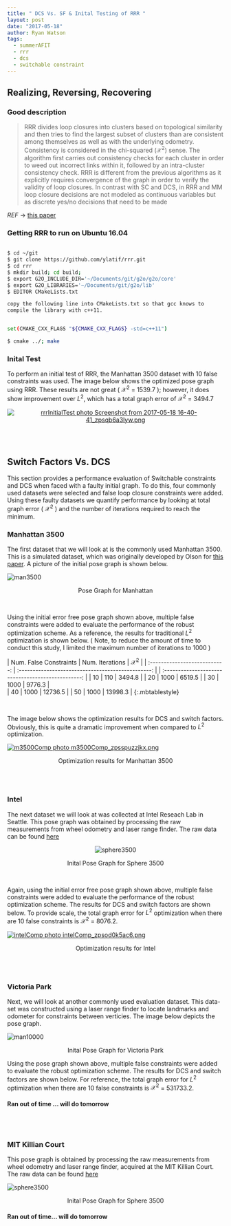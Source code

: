 ```yaml
---
title: " DCS Vs. SF & Inital Testing of RRR "
layout: post
date: "2017-05-18"
author: Ryan Watson 
tags:
  - summerAFIT
  - rrr 
  - dcs 
  - switchable constraint
---
```


## Realizing, Reversing, Recovering 

### Good description 

> RRR divides
loop closures into clusters based on topological similarity and then tries to find the largest subset of clusters than are consistent among themselves as well as with the underlying odometry. Consistency is considered in the chi-squared ($\mathcal{X}^2)$ sense. The algorithm first carries out consistency checks for each cluster in order to weed out incorrect links within it, followed by an intra-cluster consistency check. RRR is different from the previous algorithms as it explicitly requires convergence of the graph in order to verify the validity of loop closures. In contrast with SC and DCS, in RRR and MM loop closure decisions are not modeled as continuous variables but as discrete yes/no decisions that need to be made

*REF* $\rightarrow$ [this paper](http://n.ethz.ch/~cesarc/files/IROS2014_latif.pdf) 

### Getting RRR to run on Ubuntu 16.04

```bash

$ cd ~/git
$ git clone https://github.com/ylatif/rrr.git
$ cd rrr
$ mkdir build; cd build;
$ export G2O_INCLUDE_DIR='~/Documents/git/g2o/g2o/core'
$ export G2O_LIBRARIES='~/Documents/git/g2o/lib'
$ EDITOR CMakeLists.txt

copy the following line into CMakeLists.txt so that gcc knows to 
compile the library with c++11. 


set(CMAKE_CXX_FLAGS "${CMAKE_CXX_FLAGS} -std=c++11")

$ cmake ../; make

```


### Inital Test 

To perform an initial test of RRR, the Manhattan 3500 dataset with 10 false constraints was used. The image below shows the optimized pose graph using RRR. These results are not great ( $\mathcal{X}^2$ = 1539.7 ); however, it does show improvement over $L^2$, which has a total graph error of $\mathcal{X}^2$ = 3494.7 

<p align='center'>
<a href="http://s1347.photobucket.com/user/rwatso12/media/Screenshot%20from%202017-05-18%2016-40-41_zpsqb6a3lyw.png.html" target="_blank"><img src="http://i1347.photobucket.com/albums/p701/rwatso12/Screenshot%20from%202017-05-18%2016-40-41_zpsqb6a3lyw.png" border="0" alt="rrrInitialTest photo Screenshot from 2017-05-18 16-40-41_zpsqb6a3lyw.png"/></a>
</p>

<br><br>


## Switch Factors Vs. DCS 

This section provides a performance evaluation of Switchable constraints and DCS when faced with a faulty initial graph. To do this, four commonly used datasets were selected and false loop closure constraints were added. Using these faulty datasets we quantify performance by looking at total graph error ( $\mathcal{X}^2$ ) and the number of iterations required to reach the minimum.  

### Manhattan 3500 

The first dataset that we will look at is the commonly used Manhattan 3500. This is a simulated dataset, which was originally developed by Olson for [this paper](http://rvsn.csail.mit.edu/graphoptim/eolson-graphoptim2006.pdf). A picture of the initial pose graph is shown below.

<img src="http://www.lucacarlone.com/images/M3500_eg2o.jpg" alt="man3500" align="middle" >
<p align="center">
Pose Graph for Manhattan
</p>

<br>

Using the initial error free pose graph shown above, multiple false constraints were added to evaluate the performance of the robust optimization scheme. As a reference, the results for traditional $L^2$ optimization is shown below. ( Note, to reduce the amount of time to conduct this study, I limited the maximum number of iterations to 1000 )
<br>

| Num. False Constraints        |     Num. Iterations                      |       $\mathcal{X}^2$       |
| :---------------------------: | :------------------------------------------------: | | :------------------------------------------------: |
|    10      |   110  |  3494.8 |
|    20      |   1000 |  6519.5 | 
|    30      |   1000 |  9776.3 |                        
|    40      |   1000 | 12736.5 |
|    50      |   1000 | 13998.3 | 
{:.mbtablestyle}

<br>

The image below shows the optimization results for DCS and switch factors. Obviously, this is quite a dramatic improvement when compared to $L^2$ optimization. 

<a href="http://s1347.photobucket.com/user/rwatso12/media/m3500Comp_zpsspuzzjkx.png.html" target="_blank"><img src="http://i1347.photobucket.com/albums/p701/rwatso12/m3500Comp_zpsspuzzjkx.png" border="0" alt="m3500Comp photo m3500Comp_zpsspuzzjkx.png"/></a>
<p align='center'>
Optimization results for Manhattan 3500
</p>

<br><br>


### Intel  

The next dataset we will look at was collected at Intel Reseach Lab in Seattle. This pose graph was obtained by processing the raw measurements from wheel odometry and laser range finder. The raw data can be found [here](http://ais.informatik.uni-freiburg.de/slamevaluation)

<p align = 'center'>
<img src="http://www.lucacarlone.com/images/intel_lago_map.jpg" alt="sphere3500" align="middle" >
</p>
<p align="center">
Inital Pose Graph for Sphere 3500
</p>

<br>

Again, using the initial error free pose graph shown above, multiple false constraints were added to evaluate the performance of the robust optimization scheme. The results for DCS and switch factors are shown below. To provide scale, the total graph error for $L^2$ optimization when there are 10 false constraints is $\mathcal{X}^2$ = 8076.2. 


<a href="http://s1347.photobucket.com/user/rwatso12/media/intelComp_zpsod0k5ac6.png.html" target="_blank"><img src="http://i1347.photobucket.com/albums/p701/rwatso12/intelComp_zpsod0k5ac6.png" border="0" alt="intelComp photo intelComp_zpsod0k5ac6.png"/></a>
<p align='center'>
Optimization results for Intel 
</p>

<br><br>


### Victoria Park 

Next, we will look at another commonly used evaluation dataset. This data-set was constructed using a laser range finder to locate landmarks and odometer for constraints between verticies. The image below depicts the pose graph.


<img src="https://a.fsdn.com/con/app/proj/slam-plus-plus/screenshots/vp_solution.png/1" alt="man10000" align="middle" >
<p align="center">
Inital Pose Graph for Victoria Park
</p>

Using the pose graph shown above, multiple false constraints were added to evaluate the robust optimization scheme. The results for DCS and switch factors are shown below. For reference, the total graph error for $L^2$ optimization when there are 10 false constraints is $\mathcal{X}^2$ = 531733.2. 

#### Ran out of time ... will do tomorrow 

<br><br>

### MIT Killian Court 

This pose graph is obtained by processing the raw measurements from wheel odometry and laser range finder, acquired at the MIT Killian Court. The raw data can be found [here](http://ais.informatik.uni-freiburg.de/slamevaluation)


<img src="http://www.lucacarlone.com/images/MIT_eg2o.jpg" alt="sphere3500" align="middle" >
<p align="center">
Inital Pose Graph for Sphere 3500
</p>

#### Ran out of time... will do tomorrow 

<br><br>

